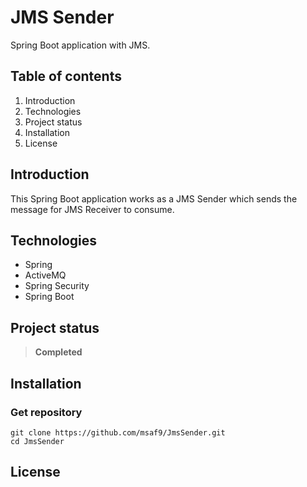 # JMS Sender
Spring Boot application with JMS.

## Table of contents
1. Introduction
2. Technologies
3. Project status
4. Installation
5. License

## Introduction
This Spring Boot application works as a JMS Sender which sends the message for JMS Receiver to consume.

## Technologies
- Spring
- ActiveMQ
- Spring Security
- Spring Boot

## Project status
> **Completed**

## Installation
### Get repository
```git
git clone https://github.com/msaf9/JmsSender.git
cd JmsSender
```

## License
